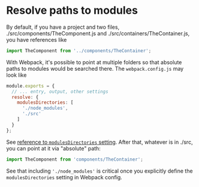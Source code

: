 # Resolve paths to modules

By default, if you have a project and two files, ./src/components/TheComponent.js and ./src/containers/TheContainer.js, you have references like

```javascript
import TheComponent from '../components/TheContainer';
```

With Webpack, it's possible to point at multiple folders so that absolute paths to modules would be searched there. The `webpack.config.js` may look like

```javascript
module.exports = {
  // ... entry, output, other settings
  resolve: {
    modulesDirectories: [
      './node_modules',
      './src'
    ]
  }
};
```

See [reference to `modulesDirectories` setting](https://webpack.github.io/docs/configuration.html#resolve-modulesdirectories). After that, whatever is in ./src, you can point at it via "absolute" path:

```javascript
import TheComponent from 'components/TheContainer';
```

See that including `'./node_modules'` is critical once you explicitly define the `modulesDirectories` setting in Webpack config.
